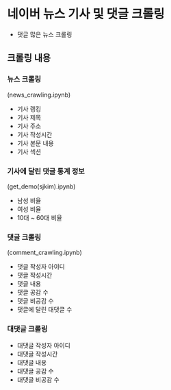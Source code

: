 # 네이버 뉴스 기사 및 댓글 크롤링
- 댓글 많은 뉴스 크롤링

## 크롤링 내용
### 뉴스 크롤링
(news_crawling.ipynb)
- 기사 랭킹
- 기사 제목
- 기사 주소
- 기사 작성시간
- 기사 본문 내용
- 기사 섹션

### 기사에 달린 댓글 통계 정보
(get_demo(sjkim).ipynb)
- 남성 비율
- 여성 비율
- 10대 ~ 60대 비율

### 댓글 크롤링
(comment_crawling.ipynb)
- 댓글 작성자 아이디
- 댓글 작성시간
- 댓글 내용
- 댓글 공감 수
- 댓글 비공감 수
- 댓글에 달린 대댓글 수
### 대댓글 크롤링
- 대댓글 작성자 아이디
- 대댓글 작성시간
- 대댓글 내용
- 대댓글 공감 수
- 대댓글 비공감 수
